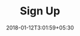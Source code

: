 ---
title: "Sign Up"
date: 2018-01-12T3:01:59+05:30
draft: false
layout: sign-up

bgconfetti: true

---